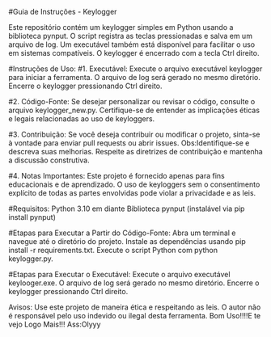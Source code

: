 #Guia de Instruções - Keylogger 

Este repositório contém um keylogger simples em Python usando a biblioteca pynput. O script registra as teclas pressionadas e salva em um arquivo de log. Um executável também está disponível para facilitar o uso em sistemas compatíveis. O keylogger é encerrado com a tecla Ctrl direito.

#Instruções de Uso:
#1. Executável:
Execute o arquivo executável keylogger para iniciar a ferramenta.
O arquivo de log será gerado no mesmo diretório.
Encerre o keylogger pressionando Ctrl direito.

#2. Código-Fonte:
Se desejar personalizar ou revisar o código, consulte o arquivo keylogger_new.py.
Certifique-se de entender as implicações éticas e legais relacionadas ao uso de keyloggers.

#3. Contribuição:
Se você deseja contribuir ou modificar o projeto, sinta-se à vontade para enviar pull requests ou abrir issues.
Obs:Identifique-se e descreva suas melhorias.
Respeite as diretrizes de contribuição e mantenha a discussão construtiva.

#4. Notas Importantes:
Este projeto é fornecido apenas para fins educacionais e de aprendizado.
O uso de keyloggers sem o consentimento explícito de todas as partes envolvidas pode violar a privacidade e as leis.

#Requisitos:
Python 3.10 em diante
Biblioteca pynput (instalável via pip install pynput)

#Etapas para Executar a Partir do Código-Fonte:
Abra um terminal e navegue até o diretório do projeto.
Instale as dependências usando pip install -r requirements.txt.
Execute o script Python com python keylogger.py.

#Etapas para Executar o Executável:
Execute o arquivo executável keylooger.exe.
O arquivo de log será gerado no mesmo diretório.
Encerre o keylogger pressionando Ctrl direito.

Avisos:
Use este projeto de maneira ética e respeitando as leis.
O autor não é responsável pelo uso indevido ou ilegal desta ferramenta.
Bom Uso!!!!E te vejo Logo Mais!!!
Ass:Olyyy
